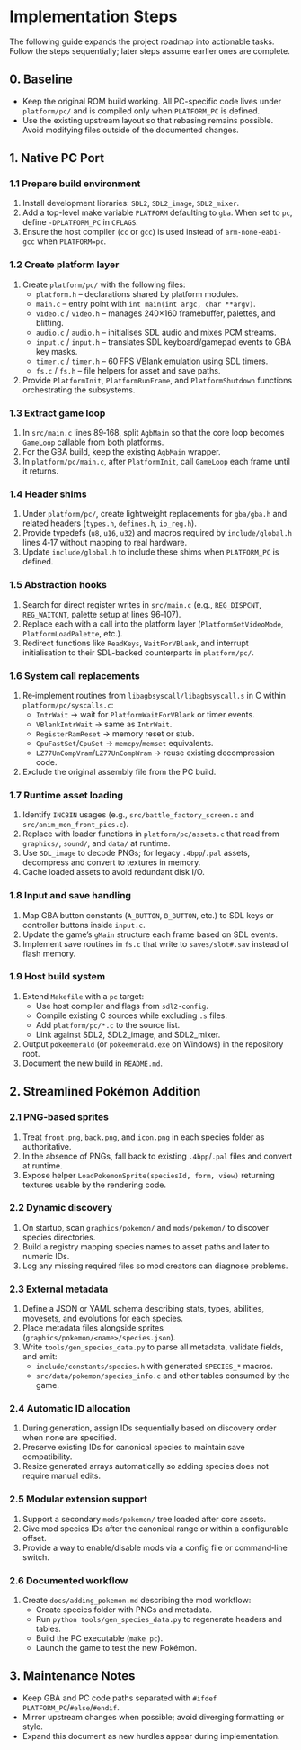 # Implementation Steps

The following guide expands the project roadmap into actionable tasks. Follow the steps sequentially; later steps assume earlier ones are complete.

## 0. Baseline
- Keep the original ROM build working. All PC-specific code lives under `platform/pc/` and is compiled only when `PLATFORM_PC` is defined.
- Use the existing upstream layout so that rebasing remains possible. Avoid modifying files outside of the documented changes.

## 1. Native PC Port

### 1.1 Prepare build environment
1. Install development libraries: `SDL2`, `SDL2_image`, `SDL2_mixer`.
2. Add a top-level make variable `PLATFORM` defaulting to `gba`. When set to `pc`, define `-DPLATFORM_PC` in `CFLAGS`.
3. Ensure the host compiler (`cc` or `gcc`) is used instead of `arm-none-eabi-gcc` when `PLATFORM=pc`.

### 1.2 Create platform layer
1. Create `platform/pc/` with the following files:
   - `platform.h` – declarations shared by platform modules.
   - `main.c` – entry point with `int main(int argc, char **argv)`.
   - `video.c` / `video.h` – manages 240×160 framebuffer, palettes, and blitting.
   - `audio.c` / `audio.h` – initialises SDL audio and mixes PCM streams.
   - `input.c` / `input.h` – translates SDL keyboard/gamepad events to GBA key masks.
   - `timer.c` / `timer.h` – 60 FPS VBlank emulation using SDL timers.
   - `fs.c` / `fs.h` – file helpers for asset and save paths.
2. Provide `PlatformInit`, `PlatformRunFrame`, and `PlatformShutdown` functions orchestrating the subsystems.

### 1.3 Extract game loop
1. In `src/main.c` lines 89‑168, split `AgbMain` so that the core loop becomes `GameLoop` callable from both platforms.
2. For the GBA build, keep the existing `AgbMain` wrapper.
3. In `platform/pc/main.c`, after `PlatformInit`, call `GameLoop` each frame until it returns.

### 1.4 Header shims
1. Under `platform/pc/`, create lightweight replacements for `gba/gba.h` and related headers (`types.h`, `defines.h`, `io_reg.h`).
2. Provide typedefs (`u8`, `u16`, `u32`) and macros required by `include/global.h` lines 4‑17 without mapping to real hardware.
3. Update `include/global.h` to include these shims when `PLATFORM_PC` is defined.

### 1.5 Abstraction hooks
1. Search for direct register writes in `src/main.c` (e.g., `REG_DISPCNT`, `REG_WAITCNT`, palette setup at lines 96‑107).
2. Replace each with a call into the platform layer (`PlatformSetVideoMode`, `PlatformLoadPalette`, etc.).
3. Redirect functions like `ReadKeys`, `WaitForVBlank`, and interrupt initialisation to their SDL-backed counterparts in `platform/pc/`.

### 1.6 System call replacements
1. Re‑implement routines from `libagbsyscall/libagbsyscall.s` in C within `platform/pc/syscalls.c`:
   - `IntrWait` → wait for `PlatformWaitForVBlank` or timer events.
   - `VBlankIntrWait` → same as `IntrWait`.
   - `RegisterRamReset` → memory reset or stub.
   - `CpuFastSet`/`CpuSet` → `memcpy`/`memset` equivalents.
   - `LZ77UnCompVram`/`LZ77UnCompWram` → reuse existing decompression code.
2. Exclude the original assembly file from the PC build.

### 1.7 Runtime asset loading
1. Identify `INCBIN` usages (e.g., `src/battle_factory_screen.c` and `src/anim_mon_front_pics.c`).
2. Replace with loader functions in `platform/pc/assets.c` that read from `graphics/`, `sound/`, and `data/` at runtime.
3. Use `SDL_image` to decode PNGs; for legacy `.4bpp`/`.pal` assets, decompress and convert to textures in memory.
4. Cache loaded assets to avoid redundant disk I/O.

### 1.8 Input and save handling
1. Map GBA button constants (`A_BUTTON`, `B_BUTTON`, etc.) to SDL keys or controller buttons inside `input.c`.
2. Update the game’s `gMain` structure each frame based on SDL events.
3. Implement save routines in `fs.c` that write to `saves/slot#.sav` instead of flash memory.

### 1.9 Host build system
1. Extend `Makefile` with a `pc` target:
   - Use host compiler and flags from `sdl2-config`.
   - Compile existing C sources while excluding `.s` files.
   - Add `platform/pc/*.c` to the source list.
   - Link against SDL2, SDL2_image, and SDL2_mixer.
2. Output `pokeemerald` (or `pokeemerald.exe` on Windows) in the repository root.
3. Document the new build in `README.md`.

## 2. Streamlined Pokémon Addition

### 2.1 PNG‑based sprites
1. Treat `front.png`, `back.png`, and `icon.png` in each species folder as authoritative.
2. In the absence of PNGs, fall back to existing `.4bpp`/`.pal` files and convert at runtime.
3. Expose helper `LoadPokemonSprite(speciesId, form, view)` returning textures usable by the rendering code.

### 2.2 Dynamic discovery
1. On startup, scan `graphics/pokemon/` and `mods/pokemon/` to discover species directories.
2. Build a registry mapping species names to asset paths and later to numeric IDs.
3. Log any missing required files so mod creators can diagnose problems.

### 2.3 External metadata
1. Define a JSON or YAML schema describing stats, types, abilities, movesets, and evolutions for each species.
2. Place metadata files alongside sprites (`graphics/pokemon/<name>/species.json`).
3. Write `tools/gen_species_data.py` to parse all metadata, validate fields, and emit:
   - `include/constants/species.h` with generated `SPECIES_*` macros.
   - `src/data/pokemon/species_info.c` and other tables consumed by the game.

### 2.4 Automatic ID allocation
1. During generation, assign IDs sequentially based on discovery order when none are specified.
2. Preserve existing IDs for canonical species to maintain save compatibility.
3. Resize generated arrays automatically so adding species does not require manual edits.

### 2.5 Modular extension support
1. Support a secondary `mods/pokemon/` tree loaded after core assets.
2. Give mod species IDs after the canonical range or within a configurable offset.
3. Provide a way to enable/disable mods via a config file or command‑line switch.

### 2.6 Documented workflow
1. Create `docs/adding_pokemon.md` describing the mod workflow:
   - Create species folder with PNGs and metadata.
   - Run `python tools/gen_species_data.py` to regenerate headers and tables.
   - Build the PC executable (`make pc`).
   - Launch the game to test the new Pokémon.

## 3. Maintenance Notes
- Keep GBA and PC code paths separated with `#ifdef PLATFORM_PC`/`#else`/`#endif`.
- Mirror upstream changes when possible; avoid diverging formatting or style.
- Expand this document as new hurdles appear during implementation.

